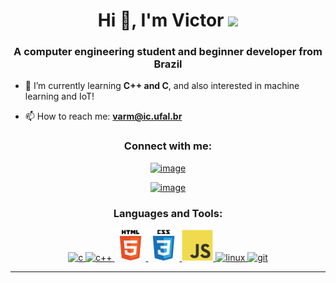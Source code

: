 <h1 align="center">Hi 👋, I'm Victor <img height="40" src="https://emoji.gg/assets/emoji/7333-parrotdance.gif"></h1>
<h3 align="center">A computer engineering student and beginner developer from Brazil</h3>

- 🌱 I’m currently learning **C++ and C**, and also interested in machine learning and IoT!

- 📫 How to reach me: **varm@ic.ufal.br**

<h3 align="center">Connect with me:</h3>
<div align="center">

[![image](https://img.shields.io/badge/LinkedIn-0077B5?style=for-the-badge&logo=linkedin&logoColor=white)](https://www.linkedin.com/in/victoralmiranda/)

[![image](https://img.shields.io/badge/Gmail-D14836?style=for-the-badge&logo=gmail&logoColor=white)](mailto:varm@ic.ufal.br)
  
</div>

<h3 align="center">Languages and Tools:</h3>

<p align="center"> 
   <a href="" target="_blank"> 
    <img src="https://upload.wikimedia.org/wikipedia/commons/thumb/1/18/C_Programming_Language.svg/695px-C_Programming_Language.svg.png" alt="c" width="50" height="50"/> 
  </a> 
  <a href="" target="_blank"> 
    <img src="https://upload.wikimedia.org/wikipedia/commons/thumb/1/18/ISO_C%2B%2B_Logo.svg/1200px-ISO_C%2B%2B_Logo.svg.png" alt="c++" width="50" height="50"/> 
  </a>  
  <a href="https://www.w3.org/html/" target="_blank"> 
    <img src="https://raw.githubusercontent.com/devicons/devicon/master/icons/html5/html5-original-wordmark.svg" alt="html5" width="50" height="50"/> 
  </a>
  <a href="https://www.w3schools.com/css/" target="_blank"> 
    <img src="https://raw.githubusercontent.com/devicons/devicon/master/icons/css3/css3-original-wordmark.svg" alt="css3" width="50" height="50"/> 
  </a> 
  <a href="https://developer.mozilla.org/en-US/docs/Web/JavaScript" target="_blank"> 
    <img src="https://raw.githubusercontent.com/devicons/devicon/master/icons/javascript/javascript-original.svg" alt="javascript" width="50" height="50"/> 
  </a> 
  <a href="https://tailwindcss.com" target="_blank"> 
    <img src="https://upload.wikimedia.org/wikipedia/commons/thumb/d/d5/Tailwind_CSS_Logo.svg/2048px-Tailwind_CSS_Logo.svg.png" alt="linux" width="50" height="50"/> 
  </a> 
  <a href="https://git-scm.com/" target="_blank"> 
    <img src="https://www.vectorlogo.zone/logos/git-scm/git-scm-icon.svg" alt="git" width="50" height="50"/> 
  </a>
</p>


------
